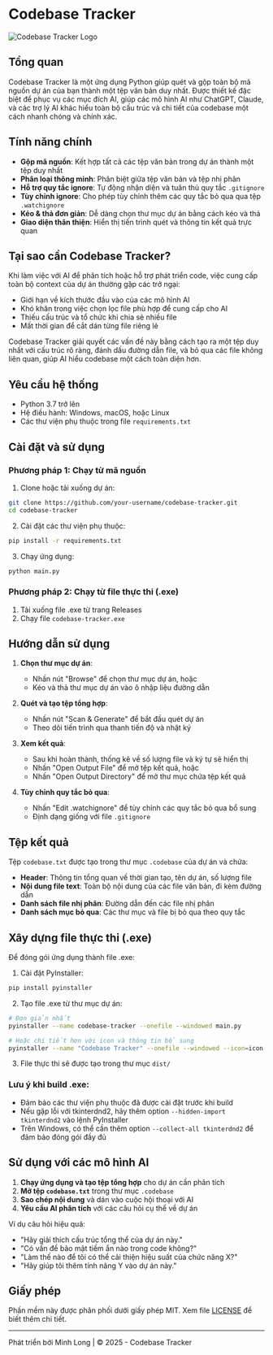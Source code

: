 # Codebase Tracker

![Codebase Tracker Logo](icon.ico)

## Tổng quan

Codebase Tracker là một ứng dụng Python giúp quét và gộp toàn bộ mã nguồn dự án của bạn thành một tệp văn bản duy nhất.
Được thiết kế đặc biệt để phục vụ các mục đích AI, giúp các mô hình AI như ChatGPT, Claude, và các trợ lý AI khác hiểu
toàn bộ cấu trúc và chi tiết của codebase một cách nhanh chóng và chính xác.

## Tính năng chính

- **Gộp mã nguồn**: Kết hợp tất cả các tệp văn bản trong dự án thành một tệp duy nhất
- **Phân loại thông minh**: Phân biệt giữa tệp văn bản và tệp nhị phân
- **Hỗ trợ quy tắc ignore**: Tự động nhận diện và tuân thủ quy tắc `.gitignore`
- **Tùy chỉnh ignore**: Cho phép tùy chỉnh thêm các quy tắc bỏ qua qua tệp `.watchignore`
- **Kéo & thả đơn giản**: Dễ dàng chọn thư mục dự án bằng cách kéo và thả
- **Giao diện thân thiện**: Hiển thị tiến trình quét và thông tin kết quả trực quan

## Tại sao cần Codebase Tracker?

Khi làm việc với AI để phân tích hoặc hỗ trợ phát triển code, việc cung cấp toàn bộ context của dự án thường gặp các trở
ngại:

- Giới hạn về kích thước đầu vào của các mô hình AI
- Khó khăn trong việc chọn lọc file phù hợp để cung cấp cho AI
- Thiếu cấu trúc và tổ chức khi chia sẻ nhiều file
- Mất thời gian để cắt dán từng file riêng lẻ

Codebase Tracker giải quyết các vấn đề này bằng cách tạo ra một tệp duy nhất với cấu trúc rõ ràng, đánh dấu đường dẫn
file, và bỏ qua các file không liên quan, giúp AI hiểu codebase một cách toàn diện hơn.

## Yêu cầu hệ thống

- Python 3.7 trở lên
- Hệ điều hành: Windows, macOS, hoặc Linux
- Các thư viện phụ thuộc trong file `requirements.txt`

## Cài đặt và sử dụng

### Phương pháp 1: Chạy từ mã nguồn

1. Clone hoặc tải xuống dự án:

```bash
git clone https://github.com/your-username/codebase-tracker.git
cd codebase-tracker
```

2. Cài đặt các thư viện phụ thuộc:

```bash
pip install -r requirements.txt
```

3. Chạy ứng dụng:

```bash
python main.py
```

### Phương pháp 2: Chạy từ file thực thi (.exe)

1. Tải xuống file .exe từ trang Releases
2. Chạy file `codebase-tracker.exe`

## Hướng dẫn sử dụng

1. **Chọn thư mục dự án**:
    - Nhấn nút "Browse" để chọn thư mục dự án, hoặc
    - Kéo và thả thư mục dự án vào ô nhập liệu đường dẫn

2. **Quét và tạo tệp tổng hợp**:
    - Nhấn nút "Scan & Generate" để bắt đầu quét dự án
    - Theo dõi tiến trình qua thanh tiến độ và nhật ký

3. **Xem kết quả**:
    - Sau khi hoàn thành, thống kê về số lượng file và ký tự sẽ hiển thị
    - Nhấn "Open Output File" để mở tệp kết quả, hoặc
    - Nhấn "Open Output Directory" để mở thư mục chứa tệp kết quả

4. **Tùy chỉnh quy tắc bỏ qua**:
    - Nhấn "Edit .watchignore" để tùy chỉnh các quy tắc bỏ qua bổ sung
    - Định dạng giống với file `.gitignore`

## Tệp kết quả

Tệp `codebase.txt` được tạo trong thư mục `.codebase` của dự án và chứa:

- **Header**: Thông tin tổng quan về thời gian tạo, tên dự án, số lượng file
- **Nội dung file text**: Toàn bộ nội dung của các file văn bản, đi kèm đường dẫn
- **Danh sách file nhị phân**: Đường dẫn đến các file nhị phân
- **Danh sách mục bỏ qua**: Các thư mục và file bị bỏ qua theo quy tắc

## Xây dựng file thực thi (.exe)

Để đóng gói ứng dụng thành file .exe:

1. Cài đặt PyInstaller:

```bash
pip install pyinstaller
```

2. Tạo file .exe từ thư mục dự án:

```bash
# Đơn giản nhất
pyinstaller --name codebase-tracker --onefile --windowed main.py

# Hoặc chi tiết hơn với icon và thông tin bổ sung
pyinstaller --name "Codebase Tracker" --onefile --windowed --icon=icon.ico --add-data "icon.ico;." main.py
```

3. File thực thi sẽ được tạo trong thư mục `dist/`

### Lưu ý khi build .exe:

- Đảm bảo các thư viện phụ thuộc đã được cài đặt trước khi build
- Nếu gặp lỗi với tkinterdnd2, hãy thêm option `--hidden-import tkinterdnd2` vào lệnh PyInstaller
- Trên Windows, có thể cần thêm option `--collect-all tkinterdnd2` để đảm bảo đóng gói đầy đủ

## Sử dụng với các mô hình AI

1. **Chạy ứng dụng và tạo tệp tổng hợp** cho dự án cần phân tích
2. **Mở tệp `codebase.txt`** trong thư mục `.codebase`
3. **Sao chép nội dung** và dán vào cuộc hội thoại với AI
4. **Yêu cầu AI phân tích** với các câu hỏi cụ thể về dự án

Ví dụ câu hỏi hiệu quả:

- "Hãy giải thích cấu trúc tổng thể của dự án này."
- "Có vấn đề bảo mật tiềm ẩn nào trong code không?"
- "Làm thế nào để tôi có thể cải thiện hiệu suất của chức năng X?"
- "Hãy giúp tôi thêm tính năng Y vào dự án này."

## Giấy phép

Phần mềm này được phân phối dưới giấy phép MIT. Xem file [LICENSE](LICENSE) để biết thêm chi tiết.

---

Phát triển bởi Minh Long | © 2025 - Codebase Tracker